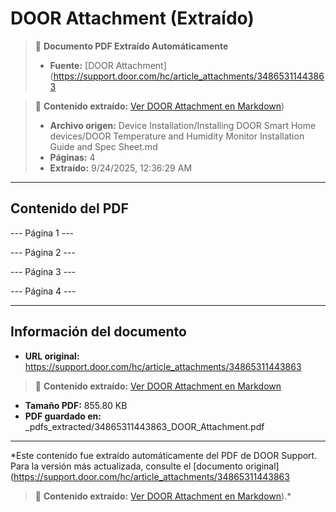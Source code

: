 # DOOR Attachment (Extraído)

> 📄 **Documento PDF Extraído Automáticamente**
> - **Fuente:** [DOOR Attachment](https://support.door.com/hc/article_attachments/34865311443863

> 📄 **Contenido extraído:** [Ver DOOR Attachment en Markdown](./34865311443863_DOOR_Attachment_extracted.md))
> - **Archivo origen:** Device Installation/Installing DOOR Smart Home devices/DOOR Temperature and Humidity Monitor Installation Guide and Spec Sheet.md
> - **Páginas:** 4
> - **Extraído:** 9/24/2025, 12:36:29 AM

---

## Contenido del PDF


--- Página 1 ---

--- Página 2 ---

--- Página 3 ---

--- Página 4 ---


---

## Información del documento

- **URL original:** https://support.door.com/hc/article_attachments/34865311443863

> 📄 **Contenido extraído:** [Ver DOOR Attachment en Markdown](./34865311443863_DOOR_Attachment_extracted.md)
- **Tamaño PDF:** 855.80 KB
- **PDF guardado en:** _pdfs_extracted/34865311443863_DOOR_Attachment.pdf

---

*Este contenido fue extraído automáticamente del PDF de DOOR Support. Para la versión más actualizada, consulte el [documento original](https://support.door.com/hc/article_attachments/34865311443863

> 📄 **Contenido extraído:** [Ver DOOR Attachment en Markdown](./34865311443863_DOOR_Attachment_extracted.md)).*
